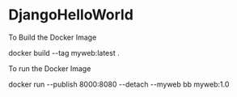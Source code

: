 # DjangoHelloWorld

To Build the Docker Image

docker build --tag myweb:latest .




To run the Docker Image

docker run --publish 8000:8080 --detach --myweb bb myweb:1.0

